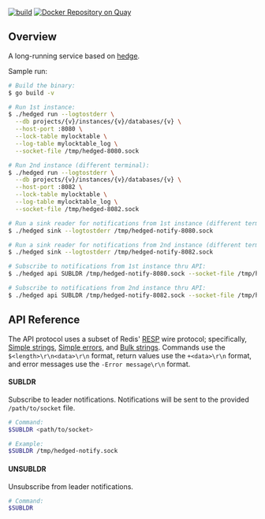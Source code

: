[![build](https://github.com/flowerinthenight/hedged/actions/workflows/main.yml/badge.svg)](https://github.com/flowerinthenight/hedged/actions/workflows/main.yml)
[![Docker Repository on Quay](https://quay.io/repository/flowerinthenight/hedged/status "Docker Repository on Quay")](https://quay.io/repository/flowerinthenight/hedged)

## Overview

A long-running service based on [hedge](https://github.com/flowerinthenight/hedge).

Sample run:

``` sh
# Build the binary:
$ go build -v

# Run 1st instance:
$ ./hedged run --logtostderr \
  --db projects/{v}/instances/{v}/databases/{v} \
  --host-port :8080 \
  --lock-table mylocktable \
  --log-table mylocktable_log \
  --socket-file /tmp/hedged-8080.sock

# Run 2nd instance (different terminal):
$ ./hedged run --logtostderr \
  --db projects/{v}/instances/{v}/databases/{v} \
  --host-port :8082 \
  --lock-table mylocktable \
  --log-table mylocktable_log \
  --socket-file /tmp/hedged-8082.sock

# Run a sink reader for notifications from 1st instance (different terminal):
$ ./hedged sink --logtostderr /tmp/hedged-notify-8080.sock

# Run a sink reader for notifications from 2nd instance (different terminal):
$ ./hedged sink --logtostderr /tmp/hedged-notify-8082.sock

# Subscribe to notifications from 1st instance thru API:
$ ./hedged api SUBLDR /tmp/hedged-notify-8080.sock --socket-file /tmp/hedged-8080.sock

# Subscribe to notifications from 2nd instance thru API:
$ ./hedged api SUBLDR /tmp/hedged-notify-8082.sock --socket-file /tmp/hedged-8082.sock
```

## API Reference

The API protocol uses a subset of Redis' [RESP](https://redis.io/docs/latest/develop/reference/protocol-spec/) wire protocol; specifically, [Simple strings](https://redis.io/docs/latest/develop/reference/protocol-spec/#simple-strings), [Simple errors](https://redis.io/docs/latest/develop/reference/protocol-spec/#simple-errors), and [Bulk strings](https://redis.io/docs/latest/develop/reference/protocol-spec/#bulk-strings). Commands use the `$<length>\r\n<data>\r\n` format, return values use the `+<data>\r\n` format, and error messages use the `-Error message\r\n` format.

#### SUBLDR

Subscribe to leader notifications. Notifications will be sent to the provided `/path/to/socket` file.

``` sh
# Command:
$SUBLDR <path/to/socket>

# Example:
$SUBLDR /tmp/hedged-notify.sock
```

#### UNSUBLDR

Unsubscribe from leader notifications.

``` sh
# Command:
$SUBLDR
```
